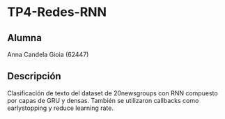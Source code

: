 # TP4-Redes-RNN

## Alumna
Anna Candela Gioia (62447)

## Descripción
Clasificación de texto del dataset de 20newsgroups con RNN  compuesto por capas  de GRU y densas. También se utilizaron callbacks como earlystopping y reduce learning rate.


